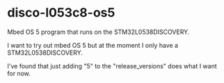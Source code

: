 # disco-l053c8-os5
Mbed OS 5 program that runs on the STM32L0538DISCOVERY.

I want to try out mbed OS 5 but at the moment I only have a STM32L0538DISCOVERY.

I've found that just adding "5" to the "release_versions" does what I want for now.
